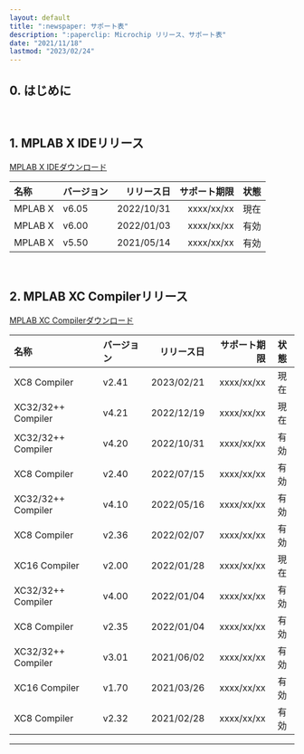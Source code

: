 ```yaml
---
layout: default
title: ":newspaper: サポート表"
description: ":paperclip: Microchip リリース、サポート表"
date: "2021/11/18"
lastmod: "2023/02/24"
---
```


## 0. はじめに  

<br />

## 1. MPLAB X IDEリリース  
[MPLAB X IDEダウンロード](https://www.microchip.com/en-us/tools-resources/develop/mplab-x-ide)

| 名称      | バージョン  | リリース日 | サポート期限 |   状態  |
| :-------- | :--------- | ---------: | -----------: | :-----: |
| MPLAB X   | v6.05      | 2022/10/31 | xxxx/xx/xx   |   現在  |
| MPLAB X   | v6.00      | 2022/01/03 | xxxx/xx/xx   |   有効  |
| MPLAB X   | v5.50      | 2021/05/14 | xxxx/xx/xx   |   有効  |

<br />

## 2. MPLAB XC Compilerリリース  
[MPLAB XC Compilerダウンロード](https://www.microchip.com/en-us/tools-resources/develop/mplab-xc-compilers)

| 名称               | バージョン | リリース日 | サポート期限 |   状態  |
| :----------------- | :-------- | ---------: | -----------: | :-----: |
| XC8 Compiler       | v2.41     | 2023/02/21 | xxxx/xx/xx   |   現在  |
| XC32/32++ Compiler | v4.21     | 2022/12/19 | xxxx/xx/xx   |   現在  |
| XC32/32++ Compiler | v4.20     | 2022/10/31 | xxxx/xx/xx   |   有効  |
| XC8 Compiler       | v2.40     | 2022/07/15 | xxxx/xx/xx   |   有効  |
| XC32/32++ Compiler | v4.10     | 2022/05/16 | xxxx/xx/xx   |   有効  |
| XC8 Compiler       | v2.36     | 2022/02/07 | xxxx/xx/xx   |   有効  |
| XC16 Compiler      | v2.00     | 2022/01/28 | xxxx/xx/xx   |   現在  |
| XC32/32++ Compiler | v4.00     | 2022/01/04 | xxxx/xx/xx   |   有効  |
| XC8 Compiler       | v2.35     | 2022/01/04 | xxxx/xx/xx   |   有効  |
| XC32/32++ Compiler | v3.01     | 2021/06/02 | xxxx/xx/xx   |   有効  |
| XC16 Compiler      | v1.70     | 2021/03/26 | xxxx/xx/xx   |   有効  |
| XC8 Compiler       | v2.32     | 2021/02/28 | xxxx/xx/xx   |   有効  |

***
